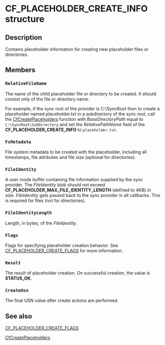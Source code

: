 # CF_PLACEHOLDER_CREATE_INFO structure

## Description

Contains placeholder information for creating new placeholder files or directories.

## Members

### `RelativeFileName`

The name of the child placeholder file or directory to be created. It should consist only of the file or directory name.

For example, if the sync root of the provider is C:\SyncRoot then to create a placeholder named placeholder.txt in a subdirectory of the sync root, call the [CfCreatePlaceholders](https://learn.microsoft.com/windows/win32/api/cfapi/nf-cfapi-cfcreateplaceholders) function with *BaseDirectoryPath* equal to `C:\SyncRoot\SubDirectory` and set the *RelativePathName* field of the **CF_PLACEHOLDER_CREATE_INFO** to `placeholder.txt`.

### `FsMetadata`

File system metadata to be created with the placeholder, including all timestamps, file attributes and file size (optional for directories).

### `FileIdentity`

A user mode buffer containing file information supplied by the sync provider. The *FileIdentity* blob should not exceed **CF_PLACEHOLDER_MAX_FILE_IDENTITY_LENGTH** (defined to 4KB) in size. *FileIdentity* gets passed back to the sync provider in all callbacks. This is required for files (not for directories).

### `FileIdentityLength`

Length, in bytes, of the *FileIdentity*.

### `Flags`

Flags for specifying placeholder creation behavior. See [CF_PLACEHOLDER_CREATE_FLAGS](https://learn.microsoft.com/windows/win32/api/cfapi/ne-cfapi-cf_placeholder_create_flags) for more information.

### `Result`

The result of placeholder creation. On successful creation, the value is **STATUS_OK**.

### `CreateUsn`

The final USN value after create actions are performed.

## See also

[CF_PLACEHOLDER_CREATE_FLAGS](https://learn.microsoft.com/windows/win32/api/cfapi/ne-cfapi-cf_placeholder_create_flags)

[CfCreatePlaceholders](https://learn.microsoft.com/windows/win32/api/cfapi/nf-cfapi-cfcreateplaceholders)